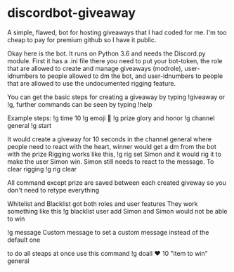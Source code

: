 # discordbot-giveaway
A simple, flawed, bot for hosting giveaways that I had coded for me. I'm too cheap to pay for premium github so I have it public.

Okay here is the bot. It runs on Python 3.6 and needs the Discord.py module.
First it has a .ini file there you need to put your bot-token, the role that are allowed to create and manage giveaways (modrole), user-idnumbers to people allowed to dm the bot, and user-idnumbers to people that are allowed to use the undocumented rigging feature.

You can get the basic steps for creating a giveaway by typing !giveaway or !g, further commands can be seen by typing !help

Example steps:
!g time 10
!g emoji :gift:
!g prize glory and honor
!g channel general
!g start

It would create a giveway for 10 seconds in the channel general where people need to react with the heart, winner would get a dm from the bot with the prize
Rigging works like this, !g rig set Simon and it would rig it to make the user Simon win. Simon still needs to react to the message. To clear rigging !g rig clear

All command except prize are saved between each created giveway so you don't need to retype everything

Whitelist and Blacklist got both roles and user features
They work something like this !g blacklist user add Simon and Simon would not be able to win

!g message Custom message to set a custom message instead of the default one

to do all steaps at once use this command !g doall :heart: 10 "item to win" general

